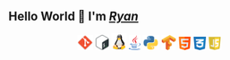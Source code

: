 ## Hello World 👋 I'm _[Ryan](https://flask-1-cidy.onrender.com)_
<p align="center">
  
  <img src="git_.png" alt="Git" width="5.5%"/>
  <img src="shell_.png" alt="Shell" width="5%"/>
  <img src="linux_logo_.png" alt="Linux" width="5.5%"/>
  <img src="java.png" alt="Java" width="4%"/>
  <img src="python_logo.png" alt="Python" width="6%"/>
  <img src="tensorflow_.png" alt="Tensorflow" width="5%"/>
  <img src="html.png" alt="HTML" width="4.85%"/>
  <img src="css.png" alt="CSS" width="4.25%"/>
  <img src="js.png" alt="JS" width="4.875%"/>
  
  
</p>
<!--
**rt75272/rt75272** is a ✨ _special_ ✨ repository because its `README.md` (this file) appears on your GitHub profile.

Here are some ideas to get you started:

- 🔭 I’m currently working on ...
- 🌱 I’m currently learning ...
- 👯 I’m looking to collaborate on ...
- 🤔 I’m looking for help with ...
- 💬 Ask me about ...
- 📫 How to reach me: ...
- 😄 Pronouns: ...
- ⚡ Fun fact: ...
-->
